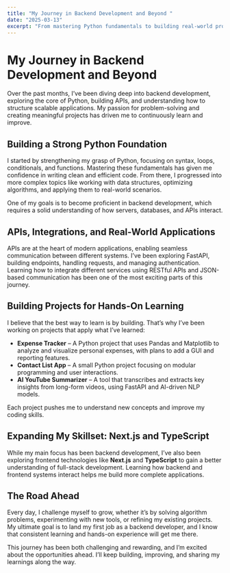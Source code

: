 ```yaml
---
title: "My Journey in Backend Development and Beyond "
date: "2025-03-13"
excerpt: "From mastering Python fundamentals to building real-world projects and exploring backend development, my journey has been fueled by curiosity and hands-on learning. Here’s what I’ve been working on and where I’m headed next."
---
```


# My Journey in Backend Development and Beyond  

Over the past months, I’ve been diving deep into backend development, exploring the core of Python, building APIs, and understanding how to structure scalable applications. My passion for problem-solving and creating meaningful projects has driven me to continuously learn and improve.  

## Building a Strong Python Foundation  

I started by strengthening my grasp of Python, focusing on syntax, loops, conditionals, and functions. Mastering these fundamentals has given me confidence in writing clean and efficient code. From there, I progressed into more complex topics like working with data structures, optimizing algorithms, and applying them to real-world scenarios.  

One of my goals is to become proficient in backend development, which requires a solid understanding of how servers, databases, and APIs interact.  

## APIs, Integrations, and Real-World Applications  

APIs are at the heart of modern applications, enabling seamless communication between different systems. I’ve been exploring FastAPI, building endpoints, handling requests, and managing authentication. Learning how to integrate different services using RESTful APIs and JSON-based communication has been one of the most exciting parts of this journey.  

## Building Projects for Hands-On Learning  

I believe that the best way to learn is by building. That’s why I’ve been working on projects that apply what I’ve learned:  

- **Expense Tracker** – A Python project that uses Pandas and Matplotlib to analyze and visualize personal expenses, with plans to add a GUI and reporting features.  
- **Contact List App** – A small Python project focusing on modular programming and user interactions.  
- **AI YouTube Summarizer** – A tool that transcribes and extracts key insights from long-form videos, using FastAPI and AI-driven NLP models.  

Each project pushes me to understand new concepts and improve my coding skills.  

## Expanding My Skillset: Next.js and TypeScript  

While my main focus has been backend development, I’ve also been exploring frontend technologies like **Next.js** and **TypeScript** to gain a better understanding of full-stack development. Learning how backend and frontend systems interact helps me build more complete applications.  

## The Road Ahead  

Every day, I challenge myself to grow, whether it’s by solving algorithm problems, experimenting with new tools, or refining my existing projects. My ultimate goal is to land my first job as a backend developer, and I know that consistent learning and hands-on experience will get me there.  

This journey has been both challenging and rewarding, and I’m excited about the opportunities ahead. I’ll keep building, improving, and sharing my learnings along the way.  
